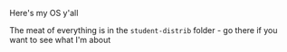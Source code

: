 Here's my OS y'all

The meat of everything is in the `student-distrib` folder - go there if you want to see what I'm about
